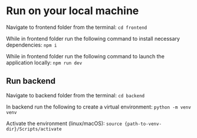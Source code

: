 # Run on your local machine

Navigate to frontend folder from the terminal: 
`cd frontend`

While in frontend folder run the following command to install necessary dependencies: `npm i`

While in frontend folder run the following command to launch the application locally: `npm run dev`

## Run backend
Navigate to backend folder from the terminal: `cd backend`

In backend run the following to create a virtual environment: `python -m venv venv`

Activate the environment (linux/macOS): `source {path-to-venv-dir}/Scripts/activate`